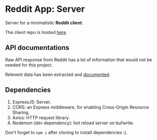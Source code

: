 # Reddit App: Server

Server for a minimalistic **Reddit client**.

The client repo is hosted [here](https://github.com/Chuck-Gibson/reddit-app).

## API documentations

Raw API response from Reddit has a lot of information that would not be needed
for this project.

Relevent data has been extracted and [documented](./docs).

## Dependencies

1. ExpressJS: Server.
2. CORS: an Express middleware, for enabling Cross-Origin Resource Sharing.
3. Axios: HTTP request library.
4. Nodemon (dev dependency): hot reload server on bufwrite.

Don't forget to `npm i` after cloning to install dependencies :).
